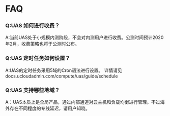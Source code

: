 # FAQ

### Q:UAS 如何进行收费？

A:当前UAS处于小规模内测阶段，不会对内测用户进行收费。公测时间预计2020年2月，收费策略也将于公测时公布。

### Q:UAS 定时任务如何设置？

A:UAS的定时任务采用5域的Cron语法进行设置。 详情请见docs.ucloudadmin.com/compute/uas/guide/schedule

### Q:UAS 支持哪些地域？

A：UAS本质上是全局产品，通过内部通道对云主机和负载均衡进行管理。不过海外存在不同程度的专线延迟，请用户知晓。

